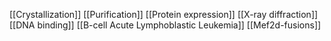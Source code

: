 [[Crystallization]]
[[Purification]]
[[Protein expression]]
[[X-ray diffraction]]
[[DNA binding]]
[[B-cell Acute Lymphoblastic Leukemia]]
[[Mef2d-fusions]]
